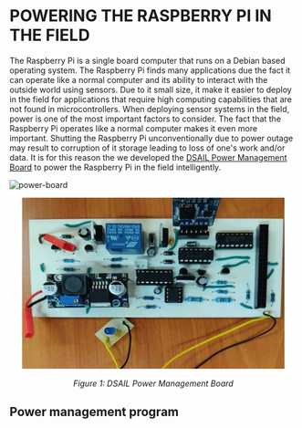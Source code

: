 # POWERING THE RASPBERRY PI IN THE FIELD

The Raspberry Pi is a single board computer that runs on a Debian based operating system. The Raspberry Pi finds many applications due the fact it can operate like a normal computer and its ability to interact with the outside world using sensors. Due to it small size, it make it easier to deploy in the field for applications that require high computing capabilities that are not found in microcontrollers. When deploying sensor systems in the field, power is one of the most important factors to consider. The fact that the Raspberry Pi operates like a normal computer makes it even more important. Shutting the Raspberry Pi unconventionally due to power outage may result to corruption of it storage leading to loss of one's work and/or data. It is for this reason the we developed the [DSAIL Power Management Board](https://kiariegabriel.github.io/powering-the-raspberrypi.html) to power the Raspberry Pi in the field intelligently.

![power-board]()

<p align="center">
  <img width="460" height="300" src="/img/power-board.jpg">
  
</p>

<p align="center"> 
  <em>Figure 1: DSAIL Power Management Board</em>
</p>

## Power management program


